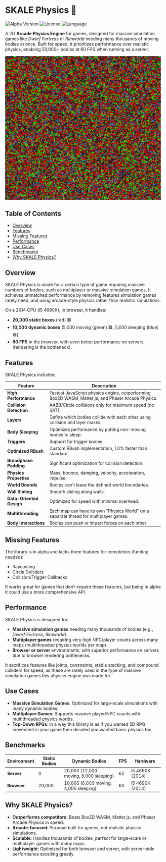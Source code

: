 # SKALE Physics 🚀

![Alpha Version](https://img.shields.io/badge/Version-Alpha-blue) ![License](https://img.shields.io/badge/License-MIT-green) ![Language](https://img.shields.io/badge/Language-JavaScript-yellow)

A 2D **Arcade Physics Engine** for games, designed for massive simulation games like *Dwarf Fortress* or *Rimworld* needing many thousands of moving bodies at once. Built for speed, it prioritizes performance over realistic physics, enabling 50,000+ bodies at 60 FPS when running as a server.

![SKALE Physics Demo](https://raw.githubusercontent.com/Gabriel-xyz/SKALE-Physics/main/screenshot.jpg)

## Table of Contents
- [Overview](#overview)
- [Features](#features)
- [Missing Features](#missing-features)
- [Performance](#performance)
- [Use Cases](#use-cases)
- [Benchmarks](#benchmarks)
- [Why SKALE Physics?](#why-skale-physics)

## Overview
SKALE Physics is made for a certain type of game requiring massive numbers of bodies, such as multiplayer or massive simulation games. It achieves unmatched performance by removing features simulation games rarely need, and using arcade-style physics rather than realistic simulations.

On a 2014 CPU (i5 4690K), in browser, it handles:
- **20,000 static boxes** (red) 🟥
- **10,000 dynamic boxes** (5,000 moving (green) 🟩, 5,000 sleeping (blue) 🟦)
- **60 FPS** in the browser, with even better performance on servers (rendering is the bottleneck).

## Features
SKALE Physics includes:

| Feature | Description |
|---------|-------------|
| **High Performance** | Fastest JavaScript physics engine, outperforming Box2D WASM, Matter.js, and Phaser Arcade Physics. |
| **Collision Detection** | AABB/Circle collisions only for maximum speed (no SAT). |
| **Layers** | Define which bodies collide with each other using collision and layer masks. |
| **Body Sleeping** | Optimizes performance by putting non-moving bodies to sleep. |
| **Triggers** | Support for trigger bodies. |
| **Optimized RBush** | Custom RBush implementation, 10% faster than standard. |
| **Broadphase Padding** | Significant optimization for collision detection. |
| **Physics Properties** | Mass, bounce, damping, velocity, acceleration, impulse. |
| **World Bounds** | Bodies can't leave the defined world boundaries. |
| **Wall Sliding** | Smooth sliding along walls. |
| **Data-Oriented Design** | Optimized for speed with minimal overhead. |
| **Multithreading** | Each map can have its own "Physics World" on a separate thread for multiplayer games. |
| **Body Interactions** | Bodies can push or impart forces on each other. |

## Missing Features
The library is in alpha and lacks three features for completion (funding needed):
- Raycasting
- Circle Colliders
- Collision/Trigger Callbacks

It works great for games that don’t require these features, but being in alpha it could use a more comprehensive API.

## Performance
SKALE Physics is designed for:
- **Massive simulation games** needing many thousands of bodies (e.g., *Dwarf Fortress*, *Rimworld*).
- **Multiplayer games** requiring very high NPC/player counts across many maps (multithreaded physics worlds per map).
- **Browser or server** environments, with superior performance on servers due to browser rendering bottlenecks.

It sacrifices features like joints, constraints, stable stacking, and compound colliders for speed, as these are rarely used in the type of massive simulation games this physics engine was made for.

## Use Cases
- **Massive Simulation Games**: Optimized for large-scale simulations with many dynamic bodies.
- **Multiplayer Games**: Supports massive player/NPC counts with multithreaded physics worlds.
- **Top-Down RPGs**: In a way this library is as if you wanted 2D RPG movement in your game then decided you wanted basic physics too.

## Benchmarks
| Environment | Static Bodies | Dynamic Bodies | FPS | Hardware |
|-------------|---------------|----------------|-----|----------|
| **Server**  | 0             | 20,000 (12,000 moving, 8,000 sleeping) | 62  | i5 4690K (2014) |
| **Browser** | 20,000        | 10,000 (6,000 moving, 4,000 sleeping) | 60  | i5 4690K (2014) |

## Why SKALE Physics?
- **Outperforms competitors**: Beats Box2D WASM, Matter.js, and Phaser Arcade Physics in speed.
- **Arcade-focused**: Purpose built for games, not realistic physics simulations.
- **Scalable**: Handles thousands of bodies, perfect for large-scale or multiplayer games with many maps.
- **Lightweight**: Optimized for both browser and server, with server-side performance excelling greatly.
